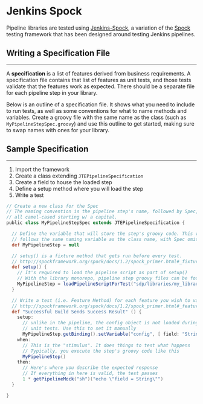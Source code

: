 # Jenkins Spock

Pipeline libraries are tested using [Jenkins-Spock](https://github.com/homeaway/jenkins-spock),
a variation of the [Spock](http://spockframework.org/spock/docs) testing framework that has been designed around testing Jenkins pipelines.

## Writing a Specification File

---

A **specification** is a list of features derived from business requirements.
A specification file contains that list of features as unit tests, and those tests validate that the features work as expected.
There should be a separate file for each pipeline step in your library.

Below is an outline of a specification file.
It shows what you need to include to run tests, as well as some conventions for what to name methods and variables.
Create a groovy file with the same name as the class (such as `MyPipelineStepSpec.groovy`)
and use this outline to get started, making sure to swap names with ones for your library.

## Sample Specification

---

1. Import the framework
2. Create a class extending `JTEPipelineSpecification`
3. Create a field to house the loaded step
4. Define a setup method where you will load the step
5. Write a test

```groovy
// Create a new class for the Spec
// The naming convention is the pipeline step's name, followed by Spec,
// all camel-cased starting w/ a capital.
public class MyPipelineStepSpec extends JTEPipelineSpecification {

  // Define the variable that will store the step's groovy code. This variable
  // follows the same naming variable as the class name, with Spec omitted.
  def MyPipelineStep = null

  // setup() is a fixture method that gets run before every test.
  // http://spockframework.org/spock/docs/1.2/spock_primer.html#_fixture_methods
  def setup() {
    // It's required to load the pipeline script as part of setup()
    // With the library monorepo, pipeline step groovy files can be found in "sdp/libraries"
    MyPipelineStep = loadPipelineScriptForTest("sdp/libraries/my_library/my_pipeline_step.groovy")
  }

  // Write a test (i.e. Feature Method) for each feature you wish to validate
  // http://spockframework.org/spock/docs/1.2/spock_primer.html#_feature_methods
  def "Successful Build Sends Success Result" () {
    setup:
      // unlike in the pipeline, the config object is not loaded during
      // unit tests. Use this to set it manually
      MyPipelineStep.getBinding().setVariable("config", [ field: "String" ])
    when:
      // This is the "stimulus". It does things to test what happens
      // Typically, you execute the step's groovy code like this
      MyPipelineStep()
    then:
      // Here's where you describe the expected response
      // If everything in here is valid, the test passes
      1 * getPipelineMock("sh")("echo \"field = String\"")
  }

}
```
